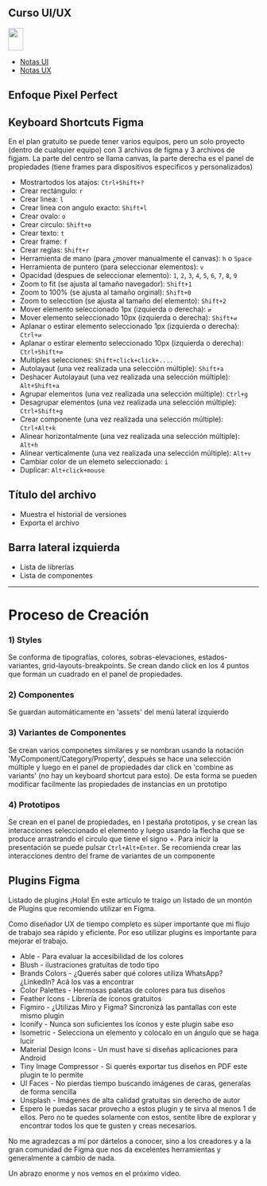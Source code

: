## Curso UI/UX

<img margin="0" padding="0" flex-grow="1" flex-shrink="0" src="https://upload.wikimedia.org/wikipedia/commons/thumb/3/33/Figma-logo.svg/1667px-Figma-logo.svg.png" width="30" height="45" />

- [Notas UI](./assets/ui/01-ui.md)
- [Notas UX](./assets/ux/01-ux.md)


## Enfoque Pixel Perfect
## Keyboard Shortcuts Figma
En el plan gratuito se puede tener varios equipos, pero un solo proyecto (dentro de cualquier equipo) con 3 archivos de figma y 3 archivos de figjam.
La parte del centro se llama canvas, la parte derecha es el panel de propiedades (tiene frames para dispositivos especificos y personalizados)

- Mostrartodos los atajos: `Ctrl+Shift+?`
- Crear rectángulo: `r`
- Crear linea: `l`
- Crear linea con angulo exacto: `Shift+l`
- Crear ovalo: `o`
- Crear circulo: `Shift+o`
- Crear texto: `t`
- Crear frame: `f`
- Crear reglas: `Shift+r`
- Herramienta de mano (para ¿mover manualmente el canvas): `h` o `Space`
- Herramienta de puntero (para seleccionar elementos): `v`
- Opacidad (despues de seleccionar elemento): `1`, `2`, `3`, `4`, `5`, `6`, `7`, `8`, `9`
- Zoom to fit (se ajusta al tamaño navegador): `Shift+1`
- Zoom to 100% (se ajusta al tamaño orginal): `Shift+0`
- Zoom to selecction (se ajusta al tamaño del elemento): `Shift+2`
- Mover elemento seleccionado 1px (izquierda o derecha): `⇄`
- Mover elemento seleccionado 10px (izquierda o derecha): `Shift+⇄`
- Aplanar o estirar elemento seleccionado 1px (izquierda o derecha): `Ctrl+⇄`
- Aplanar o estirar elemento seleccionado 10px (izquierda o derecha): `Ctrl+Shift+⇄`
- Multiples selecciones: `Shift+click+click+....`
- Autolayaut (una vez realizada una selección múltiple): `Shift+a`
- Deshacer Autolayaut (una vez realizada una selección múltiple): `Alt+Shift+a`
- Agrupar elementos (una vez realizada una selección múltiple): `Ctrl+g`
- Desagrupar elementos (una vez realizada una selección múltiple): `Ctrl+Shift+g`
- Crear componente (una vez realizada una selección múltiple): `Ctrl+Alt+k`
- Alinear horizontalmente (una vez realizada una selección múltiple): `Alt+h`
- Alinear verticalmente (una vez realizada una selección múltiple): `Alt+v`
- Cambiar color de un elemeto seleccionado: `i`
- Duplicar: `Alt+click+mouse`


## Título del archivo
- Muestra el historial de versiones
- Exporta el archivo

## Barra lateral izquierda
- Lista de librerías
- Lista de componentes


<hr/>

# Proceso de Creación 

### 1) Styles 
Se conforma de tipografías, colores, sobras-elevaciones, estados-variantes, grid-layouts-breakpoints. Se crean dando click en los 4 puntos que forman un cuadrado en el panel de propiedades.

### 2) Componentes
Se guardan automáticamente en 'assets' del menú lateral izquierdo

### 3) Variantes de Componentes
Se crean varios componetes similares y se nombran usando la notación 'MyComponent/Category/Property',
después se hace una selección múltiple y luego en el panel de propiedades dar click en 'combine as variants' (no hay un keyboard shortcut para esto). De esta forma se pueden modificar facilmente las propiedades de instancias en un prototipo

### 4) Prototipos
Se crean en el panel de propiedades, en l pestaña prototipos, y se crean las interacciones seleccionado el elemento y luego usando la flecha que se produce arrastrando el circulo que tiene el signo +. Para inicir la presentación se puede pulsar `Ctrl+Alt+Enter`. Se recomienda crear las interacciones dentro del frame de variantes de un componente




## Plugins Figma
Listado de plugins
¡Hola!
En este artículo te traigo un listado de un montón de Plugins que recomiendo utilizar en Figma.

Como diseñador UX de tiempo completo es súper importante que mi flujo de trabajo sea rápido y eficiente. Por eso utilizar plugins es importante para mejorar el trabajo.



- Able - Para evaluar la accesibilidad de los colores
- Blush - ilustraciones gratuitas de todo tipo
- Brands Colors - ¿Querés saber qué colores utiliza WhatsApp? ¿Linkedln? Acá los vas a encontrar
- Color Palettes - Hermosas paletas de colores para tus diseños
- Feather Icons - Librería de íconos gratuitos
- Figmiro - ¿Utilizas Miro y Figma? Sincronizá las pantallas con este mismo plugin
- Iconify - Nunca son suficientes los íconos y este plugin sabe eso
- Isometric - Selecciona un elemento y colocalo en un ángulo que se haga lucir
- Material Design Icons - Un must have si diseñas aplicaciones para Android
- Tiny Image Compressor - Si querés exportar tus diseños en PDF este plugin te lo permite
- UI Faces - No pierdas tiempo buscando imágenes de caras, generalas de forma sencilla
- Unsplash - Imágenes de alta calidad gratuitas sin derecho de autor
- Espero le puedas sacar provecho a estos plugin y te sirva al menos 1 de ellos. Pero no te quedes solamente con estos, sentite libre de explorar y encontrar todos los que te gusten y creas necesarios.

No me agradezcas a mí por dártelos a conocer, sino a los creadores y a la gran comunidad de Figma que nos da excelentes herramientas y generalmente a cambio de nada.

Un abrazo enorme y nos vemos en el próximo video.